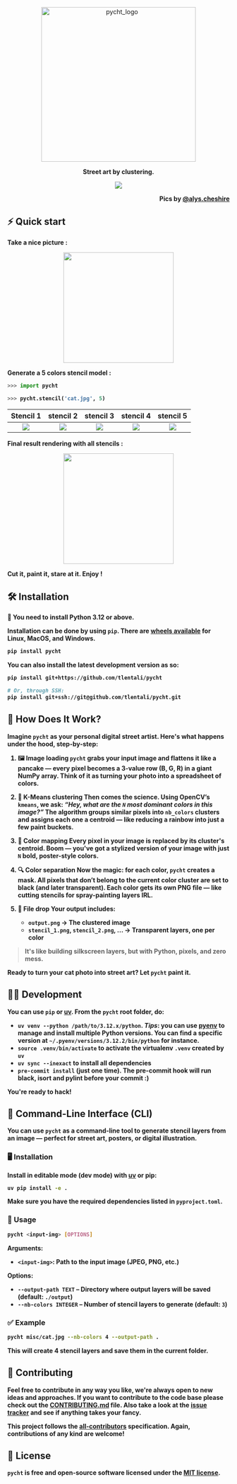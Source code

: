 <p align="center";
    font-family: Georgia, sans-serif;
    text-decoration: none;
    background: #ffbdfb;
    padding: 3px 6px;
    color: #000;
    font-size: 28px;>
    <a href="#"><img src="https://raw.githubusercontent.com/tlentali/pycht/master/misc/pycht_logo.svg"  alt="pycht_logo" width="350"/>
    </a>
</p>

<p align="center">
  <b>Street art by clustering.
</p>

<p align="center">
  <a href="#"><img src="https://raw.githubusercontent.com/tlentali/pycht/master/misc/alys.png" /></a>
</p>

<p align="right">
Pics by <a href="https://www.instagram.com/alys.cheshire/">@alys.cheshire</a>
</p>


## ⚡️ Quick start

Take a nice picture :
<p align="center">
  <a href="#"><img src="https://raw.githubusercontent.com/tlentali/pycht/master/misc/cat.jpg" width="250"></a>
</p>

Generate a 5 colors stencil model :
```python
>>> import pycht

>>> pycht.stencil('cat.jpg', 5)
```

 |                                    Stencil 1                                    |                                    stencil 2                                    |                                    stencil 3                                    |                                    stencil 4                                    |                                    stencil 5                                    |
 | :-----------------------------------------------------------------------------: | :-----------------------------------------------------------------------------: | :-----------------------------------------------------------------------------: | :-----------------------------------------------------------------------------: | :-----------------------------------------------------------------------------: |
 | ![](https://raw.githubusercontent.com/tlentali/pycht/master/misc/stencil_2.png) | ![](https://raw.githubusercontent.com/tlentali/pycht/master/misc/stencil_3.png) | ![](https://raw.githubusercontent.com/tlentali/pycht/master/misc/stencil_4.png) | ![](https://raw.githubusercontent.com/tlentali/pycht/master/misc/stencil_5.png) | ![](https://raw.githubusercontent.com/tlentali/pycht/master/misc/stencil_1.png) |


Final result rendering with all stencils :

<p align="center">
  <a href="#"><img src="https://raw.githubusercontent.com/tlentali/pycht/master/misc/stencil_cat.jpg" width="250"></a>
</p>

Cut it, paint it, stare at it.
Enjoy !


## 🛠 Installation

🐍 You need to install **Python 3.12** or above.

Installation can be done by using `pip`.
There are [wheels available](https://pypi.org/project/pycht/#files) for **Linux**, **MacOS**, and **Windows**.

```bash
pip install pycht
```

You can also install the latest development version as so:

```bash
pip install git+https://github.com/tlentali/pycht

# Or, through SSH:
pip install git+ssh://git@github.com/tlentali/pycht.git
```


## 🥄 How Does It Work?

Imagine `pycht` as your personal digital street artist. Here's what happens under the hood, step-by-step:

1. **🖼️ Image loading**
   `pycht` grabs your input image and flattens it like a pancake — every pixel becomes a 3-value row (B, G, R) in a giant NumPy array. Think of it as turning your photo into a spreadsheet of colors.

2. **🎯 K-Means clustering**
   Then comes the science. Using OpenCV’s `kmeans`, we ask: *“Hey, what are the `N` most dominant colors in this image?”*
   The algorithm groups similar pixels into `nb_colors` clusters and assigns each one a centroid — like reducing a rainbow into just a few paint buckets.

3. **🎨 Color mapping**
   Every pixel in your image is replaced by its cluster's centroid. Boom — you've got a stylized version of your image with just `N` bold, poster-style colors.

4. **🔍 Color separation**
   Now the magic: for each color, `pycht` creates a mask. All pixels that **don’t** belong to the current color cluster are set to black (and later transparent).
   Each color gets its own PNG file — like cutting stencils for spray-painting layers IRL.

5. **📁 File drop**
   Your output includes:
   - `output.png` → The clustered image
   - `stencil_1.png`, `stencil_2.png`, ... → Transparent layers, one per color

> It's like building silkscreen layers, but with Python, pixels, and zero mess.

Ready to turn your cat photo into street art? Let `pycht` paint it.

## 🧑‍💻 Development

You can use `pip` or [uv](https://docs.astral.sh/uv/). From the `pycht` root folder, do:

* `uv venv --python /path/to/3.12.x/python`. *Tips*: you can use [pyenv](https://github.com/pyenv/pyenv) to manage and
  install multiple Python versions. You can find a specific version at `~/.pyenv/versions/3.12.2/bin/python` for
  instance.
* `source .venv/bin/activate` to activate the virtualenv `.venv` created by `uv`
* `uv sync --inexact` to install all dependencies
* `pre-commit install` (just one time). The pre-commit hook will run black, isort and pylint before your commit :)

You're ready to hack!

## 🧰 Command-Line Interface (CLI)

You can use `pycht` as a command-line tool to generate stencil layers from an image — perfect for street art, posters, or digital illustration.

### 🖥️ Installation

Install in editable mode (dev mode) with [uv](https://github.com/astral-sh/uv) or pip:

```bash
uv pip install -e .
```

Make sure you have the required dependencies listed in `pyproject.toml`.

### 🚀 Usage

```bash
pycht <input-img> [OPTIONS]
```

**Arguments:**
- `<input-img>`: Path to the input image (JPEG, PNG, etc.)

**Options:**
- `--output-path TEXT` – Directory where output layers will be saved (default: `./output`)
- `--nb-colors INTEGER` – Number of stencil layers to generate (default: `3`)

### ✅ Example

```bash
pycht misc/cat.jpg --nb-colors 4 --output-path .
```

This will create 4 stencil layers and save them in the current folder.

## 🖖 Contributing

Feel free to contribute in any way you like, we're always open to new ideas and approaches. If you want to contribute to the code base please check out the [CONTRIBUTING.md](https://github.com/tlentali/pycht/blob/master/CONTRIBUTING.md) file. Also take a look at the [issue tracker](https://github.com/tlentali/pycht/issues) and see if anything takes your fancy.

This project follows the [all-contributors](https://github.com/all-contributors/all-contributors) specification. Again, contributions of any kind are welcome!


## 📜 License

`pycht` is free and open-source software licensed under the [MIT license](https://github.com/tlentali/pycht/blob/master/LICENSE).
